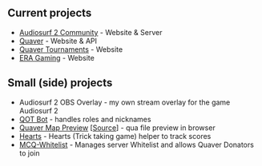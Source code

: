 ## Current projects
- [Audiosurf 2 Community](https://audiosurf2.info) - Website & Server
- [Quaver](https://quavergame.com) - Website & API
- [Quaver Tournaments](https://github.com/AiAe/Quaver.Tournaments) - Website
- [ERA Gaming](https://era-gaming.org/) - Website


## Small (side) projects
- Audiosurf 2 OBS Overlay - my own stream overlay for the game Audiosurf 2
- [QOT Bot](https://github.com/AiAe/qot.bot) - handles roles and nicknames
- [Quaver Map Preview](https://github.com/AiAe/Quaver.Web.Map.Preview) [[Source](https://github.com/AiAe/Quaver.Web.Map.Preview)] - qua file preview in browser
- [Hearts](https://hearts.aiae.dev/start) - Hearts (Trick taking game) helper to track scores
- [MCQ-Whitelist](https://github.com/AiAe/mcq-whitelist) - Manages server Whitelist and allows Quaver Donators to join

<!--
**AiAe/AiAe** is a ✨ _special_ ✨ repository because its `README.md` (this file) appears on your GitHub profile.

Here are some ideas to get you started:

- 🔭 I’m currently working on ...
- 🌱 I’m currently learning ...
- 👯 I’m looking to collaborate on ...
- 🤔 I’m looking for help with ...
- 💬 Ask me about ...
- 📫 How to reach me: ...
- 😄 Pronouns: ...
- ⚡ Fun fact: ...
-->
